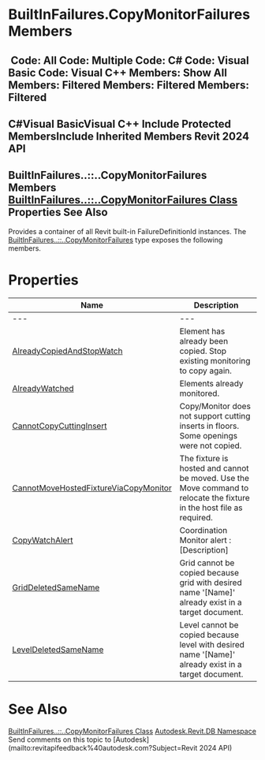 # BuiltInFailures.CopyMonitorFailures Members

﻿
 Code: All Code: Multiple Code: C# Code: Visual Basic Code: Visual C++  Members: Show All Members: Filtered Members: Filtered Members: Filtered   
---  
C#Visual BasicVisual C++
Include Protected MembersInclude Inherited Members
Revit 2024 API  
---  
BuiltInFailures..::..CopyMonitorFailures Members  
[BuiltInFailures..::..CopyMonitorFailures Class](a895e19b-bfd3-d5d3-9aae-3abda79ea902.md "BuiltInFailures.CopyMonitorFailures Class") Properties See Also  
---  
Provides a container of all Revit built-in FailureDefinitionId instances.
The [BuiltInFailures..::..CopyMonitorFailures](a895e19b-bfd3-d5d3-9aae-3abda79ea902.md "BuiltInFailures.CopyMonitorFailures Class") type exposes the following members.
# Properties
| Name | Description |
| --- | --- |
| --- | --- | --- |
| [AlreadyCopiedAndStopWatch](3fd113fa-9e28-9155-9917-75589a3bb675.md "AlreadyCopiedAndStopWatch Property") | Element has already been copied. Stop existing monitoring to copy again. |
| [AlreadyWatched](bbef8a98-d525-0a37-57a4-87d8536d6dfc.md "AlreadyWatched Property") | Elements already monitored. |
| [CannotCopyCuttingInsert](ca401dd8-eb6b-bc7d-25b4-5f1b2ce32346.md "CannotCopyCuttingInsert Property") | Copy/Monitor does not support cutting inserts in floors. Some openings were not copied. |
| [CannotMoveHostedFixtureViaCopyMonitor](3f5916f1-0f50-e16e-fa3a-6044d5877e38.md "CannotMoveHostedFixtureViaCopyMonitor Property") | The fixture is hosted and cannot be moved. Use the Move command to relocate the fixture in the host file as required. |
| [CopyWatchAlert](62dc3a39-e072-264a-fffe-b2a07c25a9c7.md "CopyWatchAlert Property") | Coordination Monitor alert : [Description] |
| [GridDeletedSameName](e6153c00-cf20-1d4f-3ade-b73a0cfb16b7.md "GridDeletedSameName Property") | Grid cannot be copied because grid with desired name '[Name]' already exist in a target document. |
| [LevelDeletedSameName](4f5c27d1-b4a7-11ba-6f3f-25ec6e2cfb78.md "LevelDeletedSameName Property") | Level cannot be copied because level with desired name '[Name]' already exist in a target document. |

# See Also
[BuiltInFailures..::..CopyMonitorFailures Class](a895e19b-bfd3-d5d3-9aae-3abda79ea902.md "BuiltInFailures.CopyMonitorFailures Class")
[Autodesk.Revit.DB Namespace](87546ba7-461b-c646-cbb1-2cb8f5bff8b2.md "Autodesk.Revit.DB Namespace")
Send comments on this topic to [Autodesk](mailto:revitapifeedback%40autodesk.com?Subject=Revit 2024 API)